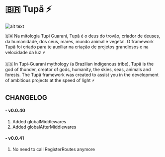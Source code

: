 # 🇧🇷 Tupã ⚡️

![alt text](https://github.com/tupatech/tupa/blob/main/c51f77577765384a17f968e496d804cf.jpg?raw=true)

🇧🇷 Na mitologia Tupi Guarani, Tupã é o deus do trovão, criador de deuses, da humanidade, dos céus, mares, mundo animal e vegetal. O framework Tupã foi criado para te auxiliar na criação de projetos grandiosos e na velocidade da luz ⚡️

🇺🇸 In Tupi-Guarani mythology (a Brazilian indigenous tribe), Tupã is the god of thunder, creator of gods, humanity, the skies, seas, animals and forests. The Tupã framework was created to assist you in the development of ambitious projects at the speed of light ⚡️

## CHANGELOG

#### - v0.0.40

1. Added globalMiddlewares
2. Added globalAfterMiddlewares

#### - v0.0.41

1. No need to call RegisterRoutes anymore